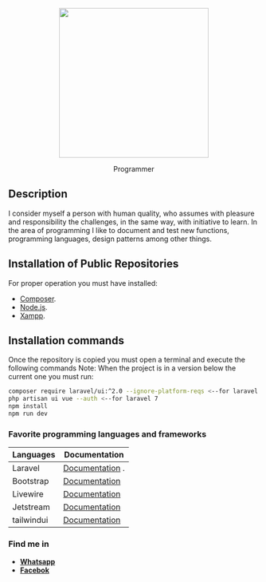 <p align="center"><a href="https://www.facebook.com/javier.quinonez.black/" target="_blank"><img src="https://i.ibb.co/hCc8T8P/git-javier.png  width="300" height="300" ></a></p>

<p align="center">
    <label>Programmer</label>
</p>

## Description

I consider myself a person with human quality, who assumes with pleasure and responsibility the challenges, in the same way, with initiative to learn.
In the area of programming I like to document and test new functions, programming languages, design patterns among other things.
    
## Installation of Public Repositories

For proper operation you must have installed:

- [Composer](https://getcomposer.org/).
- [Node.js](https://nodejs.org/es/).
- [Xampp](https://www.apachefriends.org/es/index.html).

## Installation commands

Once the repository is copied you must open a terminal and execute the following commands
Note: When the project is in a version below the current one you must run:

```sh
composer require laravel/ui:^2.0 --ignore-platform-reqs <--for laravel 7
php artisan ui vue --auth <--for laravel 7
npm install
npm run dev
```

### Favorite programming languages and frameworks

| Languages | Documentation |
| ------ | ------ |
| Laravel | [Documentation](https://laravel.com/) .|
| Bootstrap | [Documentation](https://getbootstrap.com/) |
| Livewire | [Documentation](https://laravel-livewire.com/) |
| Jetstream | [Documentation](https://jetstream.laravel.com/2.x/introduction.html) |
| tailwindui | [Documentation](https://tailwindui.com/)|
    
### Find me in

- **[Whatsapp](https://api.whatsapp.com/send?phone=573136174997/)**
- **[Facebok](https://www.facebook.com/javier.quinonez.black//)**
